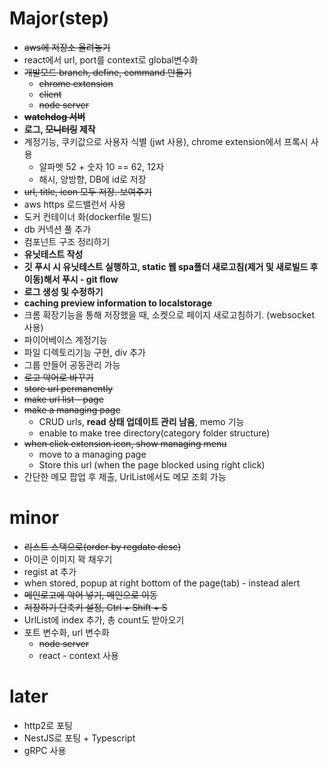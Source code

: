 # Major(step)

- ~~aws에 저장소 올려놓기~~
- react에서 url, port를 context로 global변수화
- ~~개발모드 branch, define, command 만들기~~
  - ~~chrome extension~~
  - ~~client~~
  - ~~node server~~
- ~~**watchdog 서버**~~
- **로그, ~~모니터링~~ 제작**
- 계정기능, 쿠키값으로 사용자 식별 (jwt 사용), chrome extension에서 프록시 사용
  - 알파벳 52 + 숫자 10 == 62, 12자
  - 해시, 양방향, DB에 id로 저장
- ~~url, title, icon 모두 저장. 보여주기~~
- aws https 로드밸런서 사용
- 도커 컨테이너 화(dockerfile 빌드)
- db 커넥션 풀 추가
- 컴포넌트 구조 정리하기
- **유닛테스트 작성**
- **깃 푸시 시 유닛테스트 실행하고, static 웹 spa폴더 새로고침(제거 및 새로빌드 후 이동)해서 푸시 - git flow**
- **로그 생성 및 수정하기**
- **caching preview information to localstorage**
- 크롬 확장기능을 통해 저장했을 때, 소켓으로 페이지 새로고침하기. (websocket 사용)
- 파이어베이스 계정기능
- 파일 디렉토리기능 구현, div 추가
- 그룹 만들어 공동관리 가능
- ~~로고 악어로 바꾸기~~
- ~~store url permanently~~
- ~~make url list - page~~
- ~~make a managing page~~
  - CRUD urls, **read 상태 업데이트 관리 남음**, memo 기능
  - enable to make tree directory(category folder structure)
- ~~when click extension icon, show managing menu~~
  - move to a managing page
  - Store this url (when the page blocked using right click)
- 간단한 메모 팝업 후 제출, UrlList에서도 메모 조회 가능

# minor
- ~~리스트 스택으로(order by regdate desc)~~
- 아이콘 이미지 꽉 채우기
- regist at 추가
- when stored, popup at right bottom of the page(tab) - instead alert
- ~~메인로고에 악어 넣기, 메인으로 이동~~
- ~~저장하기 단축키 설정, Ctrl + Shift + S~~
- UrlList에 index 추가, 총 count도 받아오기
- 포트 변수화, url 변수화
  - ~~node server~~
  - react - context 사용

# later

- http2로 포팅
- NestJS로 포팅 + Typescript
- gRPC 사용
